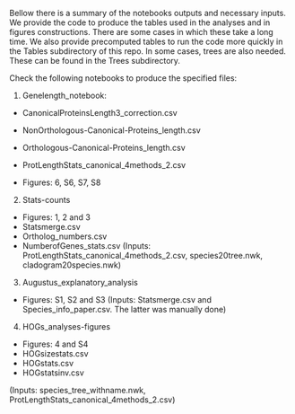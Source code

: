 Bellow there is a summary of the notebooks outputs and necessary inputs. We provide the code to produce the tables used in the analyses and in figures constructions. There are some cases in which these take a long time. We also provide precomputed tables to run the code more quickly in the Tables subdirectory of this repo.
In some cases, trees are also needed. These can be found in the Trees subdirectory.

Check the following notebooks to produce the specified files:
1) Genelength_notebook:

- CanonicalProteinsLength3_correction.csv
- NonOrthologous-Canonical-Proteins_length.csv
- Orthologous-Canonical-Proteins_length.csv
- ProtLengthStats_canonical_4methods_2.csv

- Figures: 6, S6, S7, S8


2)	Stats-counts
- Figures: 1, 2 and 3
- Statsmerge.csv
- Ortholog_numbers.csv
- NumberofGenes_stats.csv
(Inputs: ProtLengthStats_canonical_4methods_2.csv, species20tree.nwk, cladogram20species.nwk)

3)	Augustus_explanatory_analysis
- Figures: S1, S2 and S3
(Inputs: Statsmerge.csv and Species_info_paper.csv. The latter was manually done)

4)	HOGs_analyses-figures
- Figures: 4 and S4
- HOGsizestats.csv
- HOGstats.csv
- HOGstatsinv.csv

(Inputs: species_tree_withname.nwk, ProtLengthStats_canonical_4methods_2.csv)
